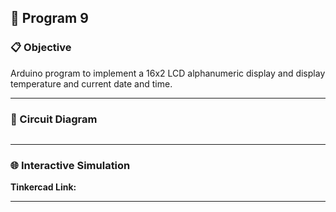 ## 🚀 Program 9

### 📋 Objective
Arduino program to implement a 16x2 LCD alphanumeric display and display temperature and current date and time.

---

### 🔧 Circuit Diagram

![]()

---

### 🌐 Interactive Simulation

**Tinkercad Link:** []()

---